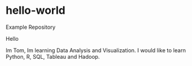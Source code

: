 # hello-world
Example Repository

Hello

Im Tom, Im learning Data Analysis and Visualization. I would like to learn Python, R, SQL, Tableau and Hadoop. 

